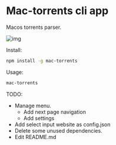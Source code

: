 # Mac-torrents cli app
Macos torrents parser.


![img](previw.gif)

Install:
```bash
npm install -g mac-torrents
```

Usage:
```bash
mac-torrents
```

TODO:

- Manage menu.
    - Add next page navigation
    - Add settings
- Add select input website as config.json
- Delete some unused dependencies.
- Edit README.md